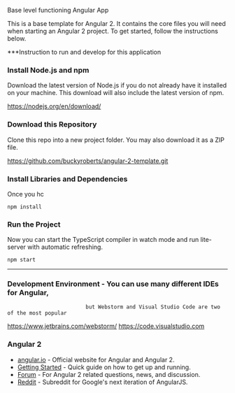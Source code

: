 Base level functioning Angular App

This is a base template for Angular 2. It contains the core files you will need when starting an Angular 2 project.
To get started, follow the instructions below.

***Instruction to run and develop for this application

### Install Node.js and npm

Download the latest version of Node.js if you do not already have it installed on your machine. This download will also
include the latest version of npm.

https://nodejs.org/en/download/

### Download this Repository

Clone this repo into a new project folder. You may also download it as a ZIP file.

https://github.com/buckyroberts/angular-2-template.git

### Install Libraries and Dependencies

Once you hc

`npm install`

### Run the Project

Now you can start the TypeScript compiler in watch mode and run lite-server with automatic refreshing.

`npm start`

***


### Development Environment - You can use many different IDEs for Angular,
                             but Webstorm and Visual Studio Code are two of the most popular


https://www.jetbrains.com/webstorm/
https://code.visualstudio.com

### Angular 2

- [angular.io](https://angular.io/) - Official website for Angular and Angular 2.
- [Getting Started](https://angular.io/docs/ts/latest/quickstart.html) - Quick guide on how to get up and running.
- [Forum](https://thenewboston.com/forum/category.php?id=111) - For Angular 2 related questions, news, and discussion.
- [Reddit](https://www.reddit.com/r/Angular2/) - Subreddit for Google's next iteration of AngularJS.



